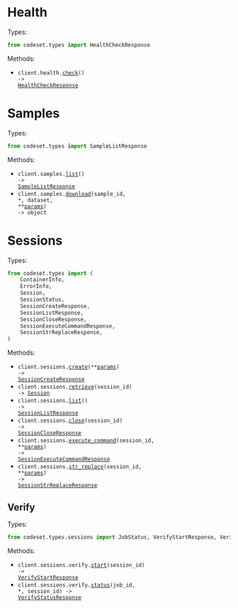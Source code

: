 # Health

Types:

```python
from codeset.types import HealthCheckResponse
```

Methods:

- <code title="get /health">client.health.<a href="./src/codeset/resources/health.py">check</a>() -> <a href="./src/codeset/types/health_check_response.py">HealthCheckResponse</a></code>

# Samples

Types:

```python
from codeset.types import SampleListResponse
```

Methods:

- <code title="get /samples">client.samples.<a href="./src/codeset/resources/samples.py">list</a>() -> <a href="./src/codeset/types/sample_list_response.py">SampleListResponse</a></code>
- <code title="get /samples/{dataset}/{sample_id}/download">client.samples.<a href="./src/codeset/resources/samples.py">download</a>(sample_id, \*, dataset, \*\*<a href="src/codeset/types/sample_download_params.py">params</a>) -> object</code>

# Sessions

Types:

```python
from codeset.types import (
    ContainerInfo,
    ErrorInfo,
    Session,
    SessionStatus,
    SessionCreateResponse,
    SessionListResponse,
    SessionCloseResponse,
    SessionExecuteCommandResponse,
    SessionStrReplaceResponse,
)
```

Methods:

- <code title="post /sessions">client.sessions.<a href="./src/codeset/resources/sessions/sessions.py">create</a>(\*\*<a href="src/codeset/types/session_create_params.py">params</a>) -> <a href="./src/codeset/types/session_create_response.py">SessionCreateResponse</a></code>
- <code title="get /sessions/{session_id}">client.sessions.<a href="./src/codeset/resources/sessions/sessions.py">retrieve</a>(session_id) -> <a href="./src/codeset/types/session.py">Session</a></code>
- <code title="get /sessions">client.sessions.<a href="./src/codeset/resources/sessions/sessions.py">list</a>() -> <a href="./src/codeset/types/session_list_response.py">SessionListResponse</a></code>
- <code title="delete /sessions/{session_id}">client.sessions.<a href="./src/codeset/resources/sessions/sessions.py">close</a>(session_id) -> <a href="./src/codeset/types/session_close_response.py">SessionCloseResponse</a></code>
- <code title="post /sessions/{session_id}/exec">client.sessions.<a href="./src/codeset/resources/sessions/sessions.py">execute_command</a>(session_id, \*\*<a href="src/codeset/types/session_execute_command_params.py">params</a>) -> <a href="./src/codeset/types/session_execute_command_response.py">SessionExecuteCommandResponse</a></code>
- <code title="post /sessions/{session_id}/str_replace">client.sessions.<a href="./src/codeset/resources/sessions/sessions.py">str_replace</a>(session_id, \*\*<a href="src/codeset/types/session_str_replace_params.py">params</a>) -> <a href="./src/codeset/types/session_str_replace_response.py">SessionStrReplaceResponse</a></code>

## Verify

Types:

```python
from codeset.types.sessions import JobStatus, VerifyStartResponse, VerifyStatusResponse
```

Methods:

- <code title="post /sessions/{session_id}/verify">client.sessions.verify.<a href="./src/codeset/resources/sessions/verify.py">start</a>(session_id) -> <a href="./src/codeset/types/sessions/verify_start_response.py">VerifyStartResponse</a></code>
- <code title="get /sessions/{session_id}/verify/{job_id}">client.sessions.verify.<a href="./src/codeset/resources/sessions/verify.py">status</a>(job_id, \*, session_id) -> <a href="./src/codeset/types/sessions/verify_status_response.py">VerifyStatusResponse</a></code>
